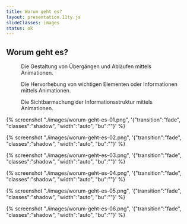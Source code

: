 ```yaml
---
title: Worum geht es?
layout: presentation.11ty.js
slideClasses: images
status: ok
---
```


<section class="simple">
  <div>
  <h1>Worum geht es?</h1>
  <figure>
    <p class="list">Die Gestaltung von Übergängen und Abläufen mittels Animationen.</p>
    <p class="list">Die Hervorhebung von wichtigen Elementen oder Informationen mittels Animationen.</p>
    <p class="list">Die Sichtbarmachung der Informationsstruktur mittels Animationen.</p>
  </figure>
  </div>
</section>

{% screenshot "./images/worum-geht-es-01.png", '{"transition":"fade", "classes":"shadow", "width":"auto", "bu":""}' %}

{% screenshot "./images/worum-geht-es-02.png", '{"transition":"fade", "classes":"shadow", "width":"auto", "bu":""}' %}

{% screenshot "./images/worum-geht-es-03.png", '{"transition":"fade", "classes":"shadow", "width":"auto", "bu":""}' %}

{% screenshot "./images/worum-geht-es-04.png", '{"transition":"fade", "classes":"shadow", "width":"auto", "bu":""}' %}

{% screenshot "./images/worum-geht-es-05.png", '{"transition":"fade", "classes":"shadow", "width":"auto", "bu":""}' %}

{% screenshot "./images/worum-geht-es-06.png", '{"transition":"fade", "classes":"shadow", "width":"auto", "bu":""}' %}


